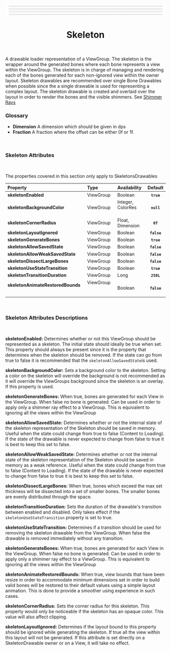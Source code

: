 
<div align="center">
  
![Banner Demo](../../media/gifs/wide_banner_white.gif)

# Skeleton 
</div>

<br/>

A drawable loader representation of a ViewGroup. The skeleton is the wrapper around the generated bones where each bone represents a view within the ViewGroup. The skeleton is in charge of managing and rendering each of the bones generated for each non-ignored view within the owner layout. Skeleton drawables are recommended over single Bone Drawables when possible since the a single drawable is used for representing a complex layout. The skeleton drawable is created and overlaid over the layout in order to render the bones and the visible shimmers. See [Shimmer Rays](./SHIMMER_RAY.md)

### Glossary

* **Dimension** A dimension which should be given in dps  
* **Fraction** A fraction where the offset can be either 0f or 1f. 
<br/>

### Skeleton Attributes
<br/>

The properties covered in this section only apply to SkeletonsDrawables

| Property | Type | Availability | Default  |
|:----------|:-----|:-------------|:---------:|
|**skeletonEnabled** | ViewGroup |  Boolean | **`true`** |
|**skeletonBackgroundColor** | ViewGroup     | Integer, ColorRes   &nbsp; &nbsp; &nbsp; &nbsp; &nbsp;&nbsp;| **`null`** |
|**skeletonCornerRadius** | ViewGroup    | Float, Dimension | **`0f`** |
|**skeletonLayoutIgnored** | ViewGroup    | Boolean | **`false`** |
|**skeletonGenerateBones** | ViewGroup | Boolean | **`true`** |
|**skeletonAllowSavedState** | ViewGroup | Boolean | **`false`** |
|**skeletonAllowWeakSavedState** | ViewGroup | Boolean | **`false`** |
|**skeletonDissectLargeBones** | ViewGroup | Boolean | **`false`** |
|**skeletonUseStateTransition** | ViewGroup | Boolean | **`true`** |
|**skeletonTransitionDuration** | ViewGroup | Long | **`250L`** |
|**skeletonAnimateRestoredBounds** &nbsp; &nbsp; &nbsp; &nbsp; &nbsp; &nbsp; &nbsp;&nbsp; &nbsp; &nbsp; &nbsp;&nbsp; &nbsp; &nbsp; &nbsp; &nbsp;| ViewGroup &nbsp;  &nbsp; &nbsp; &nbsp;&nbsp; &nbsp; &nbsp; &nbsp; &nbsp; &nbsp; &nbsp; &nbsp; &nbsp; &nbsp; &nbsp; &nbsp;| Boolean | **`false`** |
<br/>

### Skeleton Attributes Descriptions

<br/>

**skeletonEnabled:**  Determines whether or not this ViewGroup should be represented as a skeleton. The initial state should ideally be true when set. This property should always be present since it is the property that determines when the skeleton should be removed. If the state can go from true to false it is recommended that the `skeletonAllowSavedState`is used.

**skeletonBackgroundColor:** Sets a background color to the skeleton. Setting a color on the skeleton will override the background is not recommended as it will override the ViewGroups background since the skeleton is an overlay. If this property is used.

**skeletonGenerateBones:** When true, bones are generated for each View in the ViewGroup. When false no bone is generated. Can be used in order to apply only a shimmer ray effect to a ViewGroup. This is equivalent to ignoring all the views within the ViewGroup

**skeletonAllowSavedState:** Determines whether or not the internal state of the skeleton representation of the Skeleton should be saved in memory. Useful when the state could change from true to false (Content to Loading). If the state of the drawable is never expected to change from false to true it is best to keep this set to false.

**skeletonAllowWeakSavedState:** Determines whether or not the internal state of the skeleton representation of the Skeleton should be saved in memory as a weak reference. Useful when the state could change from true to false (Content to Loading). If the state of the drawable is never expected to change from false to true it is best to keep this set to false.

**skeletonDissectLargeBones:** When true, bones which exceed the max set thickness will be dissected into a set of smaller bones. The smaller bones are evenly distributed through the space.

**skeletonTransitionDuration:** Sets the duration of the drawable's transition between enabled and disabled. Only takes effect if the `skeletonUseStateTransition` property is set to true.

**skeletonUseStateTransition:** Determines if a transition should be used for removing the skeleton drawable from the ViewGroup. When false the drawable is removed immediately without any transition.

**skeletonGenerateBones:** When true, bones are generated for each View in the ViewGroup. When false no bone is generated. Can be used in order to apply only a shimmer ray effect to a ViewGroup. This is equivalent to ignoring all the views within the ViewGroup

**skeletonAnimateRestoredBounds:** When true, view bounds that have been resize in order to accommodate minimum dimensions set in order to build valid bones will be restored to their default values using a simple layout animation. This is done to provide a smoother using experience in such cases.

**skeletonCornerRadius:** Sets the corner radius for this skeleton. This property would only be noticeable if the skeleton has an opaque color. This value will also affect clipping.

**skeletonLayoutIgnored:** Determines if the layout bound to this property should be ignored while generating the skeleton. If true all the view within this layout will not be generated. If this attribute is set directly on a SkeletonDrawable owner or on a View, it will take no effect.

